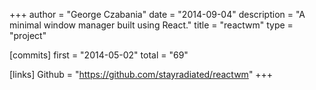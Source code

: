 +++
author = "George Czabania"
date = "2014-09-04"
description = "A minimal window manager built using React."
title = "reactwm"
type = "project"

[commits]
  first = "2014-05-02"
  total = "69"

[links]
  Github = "https://github.com/stayradiated/reactwm"
+++

